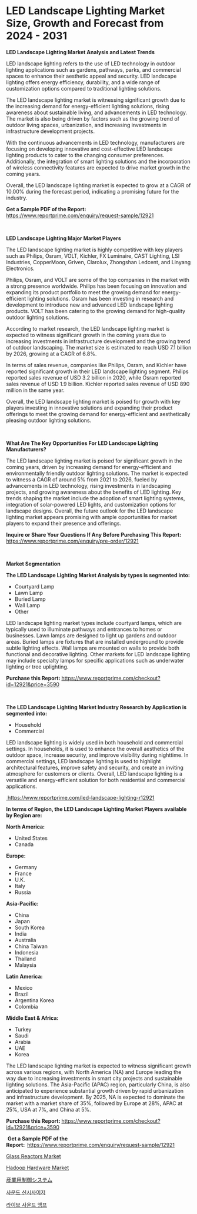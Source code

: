 <p><h1>LED Landscape Lighting Market Size, Growth and Forecast from 2024 - 2031</h1></p><p><strong>LED Landscape Lighting Market Analysis and Latest Trends</strong></p>
<p><p>LED landscape lighting refers to the use of LED technology in outdoor lighting applications such as gardens, pathways, parks, and commercial spaces to enhance their aesthetic appeal and security. LED landscape lighting offers energy efficiency, durability, and a wide range of customization options compared to traditional lighting solutions.</p><p>The LED landscape lighting market is witnessing significant growth due to the increasing demand for energy-efficient lighting solutions, rising awareness about sustainable living, and advancements in LED technology. The market is also being driven by factors such as the growing trend of outdoor living spaces, urbanization, and increasing investments in infrastructure development projects.</p><p>With the continuous advancements in LED technology, manufacturers are focusing on developing innovative and cost-effective LED landscape lighting products to cater to the changing consumer preferences. Additionally, the integration of smart lighting solutions and the incorporation of wireless connectivity features are expected to drive market growth in the coming years.</p><p>Overall, the LED landscape lighting market is expected to grow at a CAGR of 10.00% during the forecast period, indicating a promising future for the industry.</p></p>
<p><strong>Get a Sample PDF of the Report:&nbsp;</strong> <a href="https://www.reportprime.com/enquiry/request-sample/12921">https://www.reportprime.com/enquiry/request-sample/12921</a></p>
<p>&nbsp;</p>
<p><strong>LED Landscape Lighting Major Market Players</strong></p>
<p><p>The LED landscape lighting market is highly competitive with key players such as Philips, Osram, VOLT, Kichler, FX Luminaire, CAST Lighting, LSI Industries, CopperMoon, Griven, Clarolux, Zhongshan Ledcent, and Linyang Electronics.</p><p>Philips, Osram, and VOLT are some of the top companies in the market with a strong presence worldwide. Philips has been focusing on innovation and expanding its product portfolio to meet the growing demand for energy-efficient lighting solutions. Osram has been investing in research and development to introduce new and advanced LED landscape lighting products. VOLT has been catering to the growing demand for high-quality outdoor lighting solutions.</p><p>According to market research, the LED landscape lighting market is expected to witness significant growth in the coming years due to increasing investments in infrastructure development and the growing trend of outdoor landscaping. The market size is estimated to reach USD 7.1 billion by 2026, growing at a CAGR of 6.8%.</p><p>In terms of sales revenue, companies like Philips, Osram, and Kichler have reported significant growth in their LED landscape lighting segment. Philips reported sales revenue of USD 3.2 billion in 2020, while Osram reported sales revenue of USD 1.9 billion. Kichler reported sales revenue of USD 890 million in the same year.</p><p>Overall, the LED landscape lighting market is poised for growth with key players investing in innovative solutions and expanding their product offerings to meet the growing demand for energy-efficient and aesthetically pleasing outdoor lighting solutions.</p></p>
<p>&nbsp;</p>
<p><strong>What Are The Key Opportunities For LED Landscape Lighting Manufacturers?</strong></p>
<p><p>The LED landscape lighting market is poised for significant growth in the coming years, driven by increasing demand for energy-efficient and environmentally friendly outdoor lighting solutions. The market is expected to witness a CAGR of around 5% from 2021 to 2026, fueled by advancements in LED technology, rising investments in landscaping projects, and growing awareness about the benefits of LED lighting. Key trends shaping the market include the adoption of smart lighting systems, integration of solar-powered LED lights, and customization options for landscape designs. Overall, the future outlook for the LED landscape lighting market appears promising with ample opportunities for market players to expand their presence and offerings.</p></p>
<p><strong>Inquire or Share Your Questions If Any Before Purchasing This Report:</strong> <a href="https://www.reportprime.com/enquiry/pre-order/12921">https://www.reportprime.com/enquiry/pre-order/12921</a></p>
<p>&nbsp;</p>
<p><strong>Market Segmentation</strong></p>
<p><strong>The LED Landscape Lighting Market Analysis by types is segmented into:</strong></p>
<p><ul><li>Courtyard Lamp</li><li>Lawn Lamp</li><li>Buried Lamp</li><li>Wall Lamp</li><li>Other</li></ul></p>
<p><p>LED landscape lighting market types include courtyard lamps, which are typically used to illuminate pathways and entrances to homes or businesses. Lawn lamps are designed to light up gardens and outdoor areas. Buried lamps are fixtures that are installed underground to provide subtle lighting effects. Wall lamps are mounted on walls to provide both functional and decorative lighting. Other markets for LED landscape lighting may include specialty lamps for specific applications such as underwater lighting or tree uplighting.</p></p>
<p><strong>Purchase this Report:&nbsp;</strong><a href="https://www.reportprime.com/checkout?id=12921&price=3590">https://www.reportprime.com/checkout?id=12921&price=3590</a></p>
<p>&nbsp;</p>
<p><strong>The LED Landscape Lighting Market Industry Research by Application is segmented into:</strong></p>
<p><ul><li>Household</li><li>Commercial</li></ul></p>
<p><p>LED landscape lighting is widely used in both household and commercial settings. In households, it is used to enhance the overall aesthetics of the outdoor space, increase security, and improve visibility during nighttime. In commercial settings, LED landscape lighting is used to highlight architectural features, improve safety and security, and create an inviting atmosphere for customers or clients. Overall, LED landscape lighting is a versatile and energy-efficient solution for both residential and commercial applications.</p></p>
<p><a href="https://www.reportprime.com/led-landscape-lighting-r12921">&nbsp;https://www.reportprime.com/led-landscape-lighting-r12921</a></p>
<p><strong>In terms of Region, the LED Landscape Lighting Market Players available by Region are:</strong></p>
<p>
    <p> <strong> North America: </strong>
        <ul>
            <li>United States</li>
            <li>Canada</li>
        </ul>
        </p> 
    <p> <strong> Europe: </strong>
        <ul>
            <li>Germany</li>
            <li>France</li>
            <li>U.K.</li>
            <li>Italy</li>
            <li>Russia</li>
        </ul>
        </p> 
    <p> <strong> Asia-Pacific: </strong>
        <ul>
            <li>China</li>
            <li>Japan</li>
            <li>South Korea</li>
            <li>India</li>
            <li>Australia</li>
            <li>China Taiwan</li>
            <li>Indonesia</li>
            <li>Thailand</li>
            <li>Malaysia</li>
        </ul>
        </p> 
    <p> <strong> Latin America: </strong>
        <ul>
            <li>Mexico</li>
            <li>Brazil</li>
            <li>Argentina Korea</li>
            <li>Colombia</li>
        </ul>
        </p> 
    <p> <strong> Middle East & Africa: </strong>
        <ul>
            <li>Turkey</li>
            <li>Saudi</li>
            <li>Arabia</li>
            <li>UAE</li>
            <li>Korea</li>
        </ul>
    </p>
    </p>
<p><p>The LED landscape lighting market is expected to witness significant growth across various regions, with North America (NA) and Europe leading the way due to increasing investments in smart city projects and sustainable lighting solutions. The Asia-Pacific (APAC) region, particularly China, is also anticipated to experience substantial growth driven by rapid urbanization and infrastructure development. By 2025, NA is expected to dominate the market with a market share of 35%, followed by Europe at 28%, APAC at 25%, USA at 7%, and China at 5%.</p></p>
<p><strong>Purchase this Report: </strong><a href="https://www.reportprime.com/checkout?id=12921&price=3590">https://www.reportprime.com/checkout?id=12921&price=3590</a></p>
<p>&nbsp;<strong>Get a Sample PDF of the Report:&nbsp;&nbsp;</strong><a href="https://www.reportprime.com/enquiry/request-sample/12921">https://www.reportprime.com/enquiry/request-sample/12921</a></p>
<p><strong></strong></p>
<p><p><a href="https://github.com/sonuprakash1/Market-Research-Report-List-2/blob/main/glass-reactors-market.md">Glass Reactors Market</a></p><p><a href="https://github.com/Whitneyboyettebo9kiw7yr13/Market-Research-Report-List-2/blob/main/hadoop-hardware-market.md">Hadoop Hardware Market</a></p><p><a href="https://github.com/ReyesKohler20231/Market-Research-Report-List-1/blob/main/999036420707.md">産業用制御システム</a></p><p><a href="https://github.com/Elenrrera7685/Market-Research-Report-List-1/blob/main/954279719143.md">사운드 신시사이저</a></p><p><a href="https://github.com/sammyUltyylrich9067856/Market-Research-Report-List-1/blob/main/659073019144.md">라이브 사운드 앰프</a></p></p>
